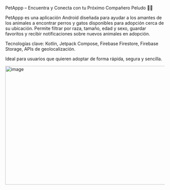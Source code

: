 PetAppp – Encuentra y Conecta con tu Próximo Compañero Peludo 🐶🐱

PetAppp es una aplicación Android diseñada para ayudar a los amantes de los animales a encontrar perros y gatos disponibles para adopción cerca de su ubicación. Permite filtrar por raza, tamaño, edad y sexo, guardar favoritos y recibir notificaciones sobre nuevos animales en adopción.

Tecnologías clave: Kotlin, Jetpack Compose, Firebase Firestore, Firebase Storage, APIs de geolocalización.

Ideal para usuarios que quieren adoptar de forma rápida, segura y sencilla.

<img width="1249" height="375" alt="image" src="https://github.com/user-attachments/assets/426cd3ec-f597-46a5-842a-8e274dab6a5d" />
